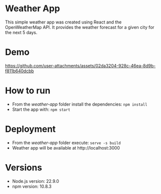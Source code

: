 # Weather App

This simple weather app was created using React and the OpenWeatherMap API. 
It provides the weather forecast for a given city for the next 5 days. 

# Demo

https://github.com/user-attachments/assets/02da3204-928c-46ea-8d9b-f811b640dcbb

# How to run

* From the *weather-app* folder install the dependencies: ``npm install``
* Start the app with: ``npm start``

# Deployment

* From the *weather-app* folder execute: ``serve -s build``
* Weather app will be available at http://localhost:3000

# Versions

* Node.js version: 22.9.0
* npm version: 10.8.3
